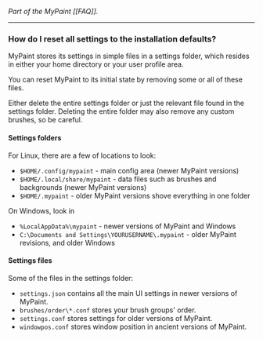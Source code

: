 *Part of the MyPaint [[FAQ]].*

******

### How do I reset all settings to the installation defaults?

MyPaint stores its settings in simple files in a settings folder,
which resides in either your home directory or your user profile area.

You can reset MyPaint to its initial state by removing some or all of these files.

Either delete the entire settings folder or just the relevant file found in the settings folder.
Deleting the entire folder may also remove any custom brushes, so be careful.

#### Settings folders

For Linux, there are a few of locations to look:

* `$HOME/.config/mypaint` - main config area (newer MyPaint versions)
* `$HOME/.local/share/mypaint` - data files such as brushes and backgrounds (newer MyPaint versions)
* `$HOME/.mypaint` - older MyPaint versions shove everything in one folder

On Windows, look in

* `%LocalAppData%\mypaint` - newer versions of MyPaint and Windows
* `C:\Documents and Settings\YOURUSERNAME\.mypaint` - older MyPaint revisions, and older Windows

#### Settings files

Some of the files in the settings folder:

* `settings.json` contains all the main UI settings in newer versions of MyPaint.
* `brushes/order\*.conf` stores your brush groups' order.
* `settings.conf` stores settings for older versions of MyPaint.
* `windowpos.conf` stores window position in ancient versions of MyPaint.
